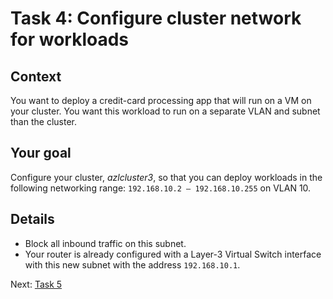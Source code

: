 
# Task 4: Configure cluster network for workloads

## Context

You want to deploy a credit-card processing app that will run on a VM on your cluster. You want this workload to run on a separate VLAN and subnet than the cluster.

## Your goal

Configure your cluster, _azlcluster3_, so that you can deploy workloads in the following networking range: `192.168.10.2 – 192.168.10.255` on VLAN 10.

## Details

- Block all inbound traffic on this subnet.
- Your router is already configured with a Layer-3 Virtual Switch interface with this new subnet with the address `192.168.10.1`.


Next: [Task 5](task5.md)
